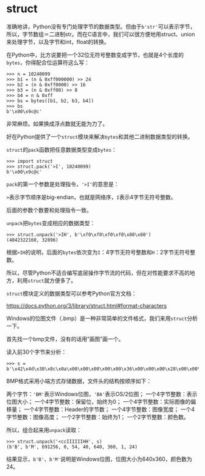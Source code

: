 # struct

准确地讲，Python没有专门处理字节的数据类型。但由于`b'str'`可以表示字节，所以，字节数组＝二进制str。而在C语言中，我们可以很方便地用struct、union来处理字节，以及字节和int，float的转换。

在Python中，比方说要把一个32位无符号整数变成字节，也就是4个长度的`bytes`，你得配合位运算符这么写：

```
>>> n = 10240099
>>> b1 = (n & 0xff000000) >> 24
>>> b2 = (n & 0xff0000) >> 16
>>> b3 = (n & 0xff00) >> 8
>>> b4 = n & 0xff
>>> bs = bytes([b1, b2, b3, b4])
>>> bs
b'\x00\x9c@c'
```

非常麻烦。如果换成浮点数就无能为力了。

好在Python提供了一个`struct`模块来解决`bytes`和其他二进制数据类型的转换。

`struct`的`pack`函数把任意数据类型变成`bytes`：

```
>>> import struct
>>> struct.pack('>I', 10240099)
b'\x00\x9c@c'
```

`pack`的第一个参数是处理指令，`'>I'`的意思是：

`>`表示字节顺序是big-endian，也就是网络序，`I`表示4字节无符号整数。

后面的参数个数要和处理指令一致。

`unpack`把`bytes`变成相应的数据类型：

```
>>> struct.unpack('>IH', b'\xf0\xf0\xf0\xf0\x80\x80')
(4042322160, 32896)
```

根据`>IH`的说明，后面的`bytes`依次变为`I`：4字节无符号整数和`H`：2字节无符号整数。

所以，尽管Python不适合编写底层操作字节流的代码，但在对性能要求不高的地方，利用`struct`就方便多了。

`struct`模块定义的数据类型可以参考Python官方文档：

https://docs.python.org/3/library/struct.html#format-characters

Windows的位图文件（.bmp）是一种非常简单的文件格式，我们来用`struct`分析一下。

首先找一个bmp文件，没有的话用“画图”画一个。

读入前30个字节来分析：

```
>>> s = b'\x42\x4d\x38\x8c\x0a\x00\x00\x00\x00\x00\x36\x00\x00\x00\x28\x00\x00\x00\x80\x02\x00\x00\x68\x01\x00\x00\x01\x00\x18\x00'
```

BMP格式采用小端方式存储数据，文件头的结构按顺序如下：

两个字节：`'BM'`表示Windows位图，`'BA'`表示OS/2位图； 一个4字节整数：表示位图大小； 一个4字节整数：保留位，始终为0； 一个4字节整数：实际图像的偏移量； 一个4字节整数：Header的字节数； 一个4字节整数：图像宽度； 一个4字节整数：图像高度； 一个2字节整数：始终为1； 一个2字节整数：颜色数。

所以，组合起来用`unpack`读取：

```
>>> struct.unpack('<ccIIIIIIHH', s)
(b'B', b'M', 691256, 0, 54, 40, 640, 360, 1, 24)
```

结果显示，`b'B'`、`b'M'`说明是Windows位图，位图大小为640x360，颜色数为24。
